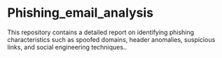 # Phishing_email_analysis
This repository contains a detailed report on identifying phishing characteristics such as spoofed domains, header anomalies, suspicious links, and social engineering techniques..

